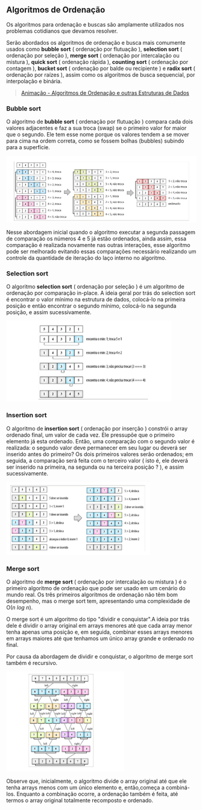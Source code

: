 ## Algoritmos de Ordenação

Os algoritmos para ordenação e buscas são amplamente utilizados nos problemas cotidianos que devamos resolver.

Serão abordados os algoritmos de ordenação e busca mais comumente usados como **bubble sort** ( ordenação por flutuação ), **selection sort** ( ordenação por seleção ), **merge sort** ( ordenação por intercalação ou mistura ), **quick sort** ( ordenação rápida ), **counting sort** ( ordenação por contagem ), **bucket sort** ( ordenação por balde ou recipiente ) e **radix sort** ( ordenação por raízes ), assim como os algoritmos de busca sequencial, por interpolação e binária.

> [Animação - Algoritmos de Ordenação e outras Estruturas de Dados](https://visualgo.net/en/)

### Bubble sort

O algoritmo de **bubble sort** ( ordenação por flutuação ) compara cada dois valores adjacentes e faz a sua troca (swap) se o primeiro valor for maior que o segundo. Ele tem esse nome porque os valores tendem a se mover para cima na ordem correta, como se fossem bolhas (bubbles) subindo para a superfície.

![bubble sort](../../assets/bubble-sort.png)

Nesse abordagem inicial quando o algoritmo executar a segunda passagem de comparação os números 4 e 5 já estão ordenados, ainda assim, essa comparação é realizada novamente nas outras interações, esse algoritmo pode ser melhorado evitando essas comparações necessário realizando um controle da quantidade de iteração do laço interno no algoritmo.

### Selection sort

O algoritmo **selection sort** ( ordenação por seleção ) é um algoritmo de ordenação por comparação in-place. A ideia geral por trás do selection sort é encontrar o valor mínimo na estrutura de dados, colocá-lo na primeira posição e então encontrar o segundo mínimo, colocá-lo na segunda posição, e assim sucessivamente.

![selection sort](../../assets/selection-sort.png)

### Insertion sort

O algoritmo de **insertion sort** ( ordenação por inserção ) constrói o array ordenado final, um valor de cada vez. Ele pressupõe que o primeiro elemento já esta ordenado. Então, uma comparação com o segundo valor é realizada: o segundo valor deve permanecer em seu lugar ou deverá ser inserido antes do primeiro? Os dois primeiros valores serão ordenados; em seguida, a comparação será feita com o terceiro valor ( isto é, ele deverá ser inserido na primeira, na segunda ou na terceira posição ? ), e assim sucessivamente.

![insertion sort](../../assets/insertion-sort.png)

### Merge sort

O algoritmo de **merge sort** ( ordenação por intercalação ou mistura ) é o primeiro algoritmo de ordenação que pode ser usado em um cenário do mundo real. Os três primeiros algoritmos de ordenação não têm bom desempenho, mas o merge sort tem, apresentando uma complexidade de O(_n log n_).

O merge sort é um algoritmo do tipo "dividir e conquistar".A ideia por trás dele é dividir o array original em arrays menores até que cada array menor tenha apenas uma posição e, em seguida, combinar esses arrays menores em arrays maiores até que tenhamos um único array grande e ordenado no final.

Por causa da abordagem de dividir e conquistar, o algoritmo de merge sort também é recursivo.

![merge sort](../../assets/merge-sort.png)

Observe que, inicialmente, o algoritmo divide o array original até que ele tenha arrays menos com um único elemento e, então,começa a combiná-los. Enquanto a combinação ocorre, a ordenação também é feita, até termos o array original totalmente recomposto e ordenado.
